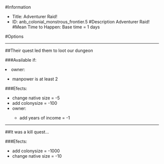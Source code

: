 #Information
 - Title: Adventurer Raid!
 - ID: anb_colonial_monstrous_frontier.5
#Description
Adventurer Raid!
#Mean Time to Happen:
Base time = 1 days

#Options

___
##Their quest led them to loot our dungeon

###Available if:
<li>owner:</li><ul><li>manpower is at least 2</li></ul>

###Efects:<ul><li>change native size = -5</li><li>add colonysize = -100</li><li>owner:</li><ul><li>add years of income = -1</li></ul></ul>

___
##It was a kill quest...

###Efects:<ul><li>add colonysize = -1000</li><li>change native size = -10</li></ul>
